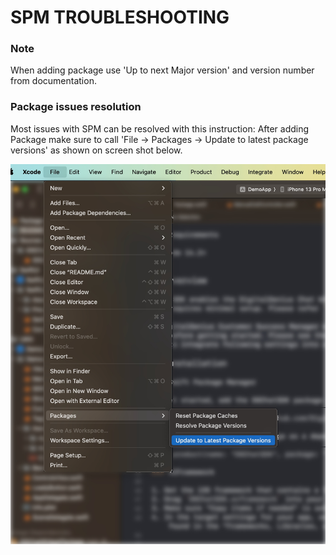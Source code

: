 #  SPM TROUBLESHOOTING

### Note

When adding package use 'Up to next Major version' and version number from documentation.

### Package issues resolution

Most issues with SPM can be resolved with this instruction:
After adding Package make sure to call 'File -> Packages -> Update to latest package versions' as shown on screen shot below.

<div align="center">
   <img width="600px" src="./Sources/trouble-resolve.jpg" alt="Logo">
</div>
<!--![Logo](trouble-resolve.jpg)-->
